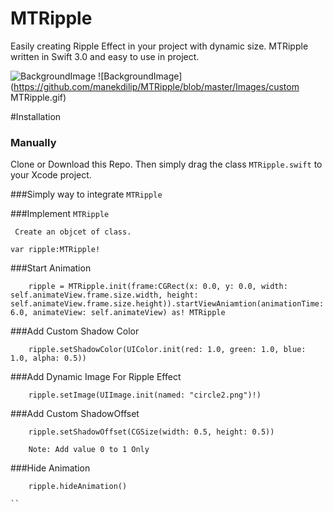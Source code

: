 # MTRipple
Easily creating Ripple Effect in your project with dynamic size. 
MTRipple written in Swift 3.0 and easy to use in project.

![BackgroundImage](https://github.com/manekdilip/MTRipple/blob/master/Images/MTRipple.gif)
![BackgroundImage](https://github.com/manekdilip/MTRipple/blob/master/Images/custom MTRipple.gif)

#Installation

### Manually

Clone or Download this Repo. Then simply drag the class ```MTRipple.swift``` to your Xcode project.


###Simply way to integrate ```MTRipple```

###Implement ```MTRipple```

``` Create an objcet of class.```

    var ripple:MTRipple!


###Start Animation

```
    ripple = MTRipple.init(frame:CGRect(x: 0.0, y: 0.0, width: self.animateView.frame.size.width, height: self.animateView.frame.size.height)).startViewAniamtion(animationTime: 6.0, animateView: self.animateView) as! MTRipple
```

###Add Custom Shadow Color

```
    ripple.setShadowColor(UIColor.init(red: 1.0, green: 1.0, blue: 1.0, alpha: 0.5))

```
###Add Dynamic Image For Ripple Effect

```
    ripple.setImage(UIImage.init(named: "circle2.png")!)
```

###Add Custom ShadowOffset

```
    ripple.setShadowOffset(CGSize(width: 0.5, height: 0.5))
    
    Note: Add value 0 to 1 Only
```

###Hide Animation

```
    ripple.hideAnimation()

``
